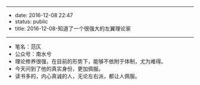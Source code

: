 - --
- date: 2016-12-08 22:47
- status: public
- title: 2016-12-08-知道了一个很强大的左翼理论家
- --
- 笔名：范仄
- 公众号：南水兮
- 理论修养很强，在目前的形势下，能够不依附于体制，尤为难得。
- 今天问到了他的真实身份，更加佩服。
- 读书多的，内心真诚的人，无论左右派，都让人佩服。
